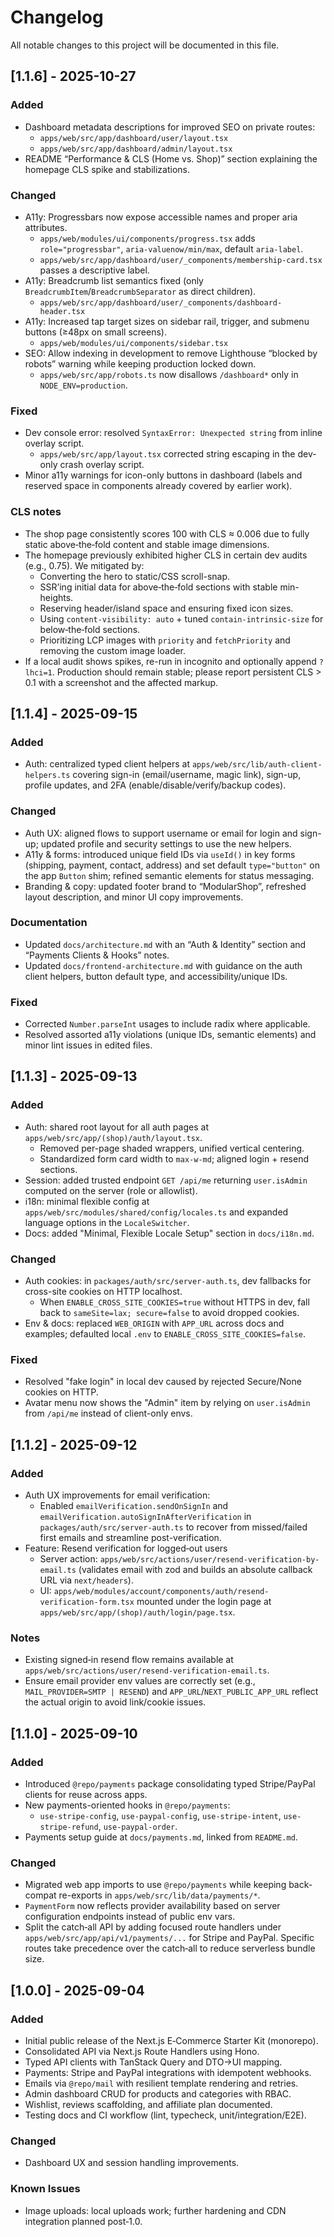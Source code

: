 # Changelog

All notable changes to this project will be documented in this file.

## [1.1.6] - 2025-10-27
### Added
- Dashboard metadata descriptions for improved SEO on private routes:
  - `apps/web/src/app/dashboard/user/layout.tsx`
  - `apps/web/src/app/dashboard/admin/layout.tsx`
- README “Performance & CLS (Home vs. Shop)” section explaining the homepage CLS spike and stabilizations.

### Changed
- A11y: Progressbars now expose accessible names and proper aria attributes.
  - `apps/web/modules/ui/components/progress.tsx` adds `role="progressbar"`, `aria-valuenow/min/max`, default `aria-label`.
  - `apps/web/src/app/dashboard/user/_components/membership-card.tsx` passes a descriptive label.
- A11y: Breadcrumb list semantics fixed (only `BreadcrumbItem`/`BreadcrumbSeparator` as direct children).
  - `apps/web/src/app/dashboard/user/_components/dashboard-header.tsx`
- A11y: Increased tap target sizes on sidebar rail, trigger, and submenu buttons (≥48px on small screens).
  - `apps/web/modules/ui/components/sidebar.tsx`
- SEO: Allow indexing in development to remove Lighthouse “blocked by robots” warning while keeping production locked down.
  - `apps/web/src/app/robots.ts` now disallows `/dashboard*` only in `NODE_ENV=production`.

### Fixed
- Dev console error: resolved `SyntaxError: Unexpected string` from inline overlay script.
  - `apps/web/src/app/layout.tsx` corrected string escaping in the dev-only crash overlay script.
- Minor a11y warnings for icon-only buttons in dashboard (labels and reserved space in components already covered by earlier work).

### CLS notes
- The shop page consistently scores 100 with CLS ≈ 0.006 due to fully static above‑the‑fold content and stable image dimensions.
- The homepage previously exhibited higher CLS in certain dev audits (e.g., 0.75). We mitigated by:
  - Converting the hero to static/CSS scroll-snap.
  - SSR’ing initial data for above‑the‑fold sections with stable min-heights.
  - Reserving header/island space and ensuring fixed icon sizes.
  - Using `content-visibility: auto` + tuned `contain-intrinsic-size` for below‑the‑fold sections.
  - Prioritizing LCP images with `priority` and `fetchPriority` and removing the custom image loader.
- If a local audit shows spikes, re-run in incognito and optionally append `?lhci=1`. Production should remain stable; please report persistent CLS > 0.1 with a screenshot and the affected markup.

## [1.1.4] - 2025-09-15
### Added
- Auth: centralized typed client helpers at `apps/web/src/lib/auth-client-helpers.ts` covering sign-in (email/username, magic link), sign-up, profile updates, and 2FA (enable/disable/verify/backup codes).

### Changed
- Auth UX: aligned flows to support username or email for login and sign-up; updated profile and security settings to use the new helpers.
- A11y & forms: introduced unique field IDs via `useId()` in key forms (shipping, payment, contact, address) and set default `type="button"` on the app `Button` shim; refined semantic elements for status messaging.
- Branding & copy: updated footer brand to “ModularShop”, refreshed layout description, and minor UI copy improvements.

### Documentation
- Updated `docs/architecture.md` with an “Auth & Identity” section and “Payments Clients & Hooks” notes.
- Updated `docs/frontend-architecture.md` with guidance on the auth client helpers, button default type, and accessibility/unique IDs.

### Fixed
- Corrected `Number.parseInt` usages to include radix where applicable.
- Resolved assorted a11y violations (unique IDs, semantic elements) and minor lint issues in edited files.

## [1.1.3] - 2025-09-13
### Added
- Auth: shared root layout for all auth pages at `apps/web/src/app/(shop)/auth/layout.tsx`.
  - Removed per-page shaded wrappers, unified vertical centering.
  - Standardized form card width to `max-w-md`; aligned login + resend sections.
- Session: added trusted endpoint `GET /api/me` returning `user.isAdmin` computed on the server (role or allowlist).
- i18n: minimal flexible config at `apps/web/src/modules/shared/config/locales.ts` and expanded language options in the `LocaleSwitcher`.
- Docs: added "Minimal, Flexible Locale Setup" section in `docs/i18n.md`.

### Changed
- Auth cookies: in `packages/auth/src/server-auth.ts`, dev fallbacks for cross-site cookies on HTTP localhost.
  - When `ENABLE_CROSS_SITE_COOKIES=true` without HTTPS in dev, fall back to `sameSite=lax; secure=false` to avoid dropped cookies.
- Env & docs: replaced `WEB_ORIGIN` with `APP_URL` across docs and examples; defaulted local `.env` to `ENABLE_CROSS_SITE_COOKIES=false`.

### Fixed
- Resolved "fake login" in local dev caused by rejected Secure/None cookies on HTTP.
- Avatar menu now shows the "Admin" item by relying on `user.isAdmin` from `/api/me` instead of client-only envs.

## [1.1.2] - 2025-09-12
### Added
- Auth UX improvements for email verification:
  - Enabled `emailVerification.sendOnSignIn` and `emailVerification.autoSignInAfterVerification` in `packages/auth/src/server-auth.ts` to recover from missed/failed first emails and streamline post-verification.
- Feature: Resend verification for logged‑out users
  - Server action: `apps/web/src/actions/user/resend-verification-by-email.ts` (validates email with zod and builds an absolute callback URL via `next/headers`).
  - UI: `apps/web/modules/account/components/auth/resend-verification-form.tsx` mounted under the login page at `apps/web/src/app/(shop)/auth/login/page.tsx`.

### Notes
- Existing signed‑in resend flow remains available at `apps/web/src/actions/user/resend-verification-email.ts`.
- Ensure email provider env values are correctly set (e.g., `MAIL_PROVIDER=SMTP | RESEND`) and `APP_URL`/`NEXT_PUBLIC_APP_URL` reflect the actual origin to avoid link/cookie issues.

## [1.1.0] - 2025-09-10
### Added
- Introduced `@repo/payments` package consolidating typed Stripe/PayPal clients for reuse across apps.
- New payments-oriented hooks in `@repo/payments`:
  - `use-stripe-config`, `use-paypal-config`, `use-stripe-intent`, `use-stripe-refund`, `use-paypal-order`.
- Payments setup guide at `docs/payments.md`, linked from `README.md`.

### Changed
- Migrated web app imports to use `@repo/payments` while keeping back-compat re-exports in `apps/web/src/lib/data/payments/*`.
- `PaymentForm` now reflects provider availability based on server configuration endpoints instead of public env vars.
- Split the catch‑all API by adding focused route handlers under `apps/web/src/app/api/v1/payments/...` for Stripe and PayPal. Specific routes take precedence over the catch‑all to reduce serverless bundle size.

## [1.0.0] - 2025-09-04
### Added
- Initial public release of the Next.js E‑Commerce Starter Kit (monorepo).
- Consolidated API via Next.js Route Handlers using Hono.
- Typed API clients with TanStack Query and DTO→UI mapping.
- Payments: Stripe and PayPal integrations with idempotent webhooks.
- Emails via `@repo/mail` with resilient template rendering and retries.
- Admin dashboard CRUD for products and categories with RBAC.
- Wishlist, reviews scaffolding, and affiliate plan documented.
- Testing docs and CI workflow (lint, typecheck, unit/integration/E2E).

### Changed
- Dashboard UX and session handling improvements.

### Known Issues
- Image uploads: local uploads work; further hardening and CDN integration planned post‑1.0.
